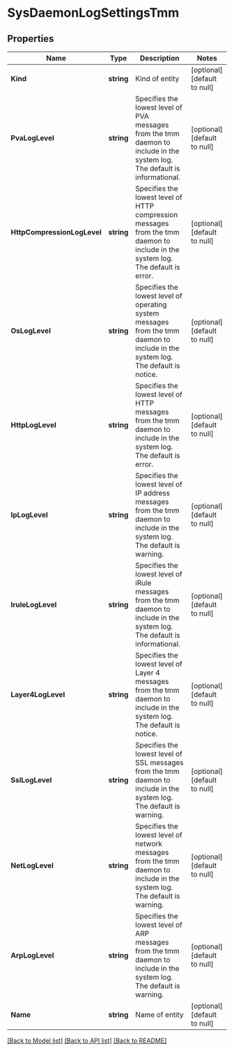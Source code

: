 # SysDaemonLogSettingsTmm

## Properties
Name | Type | Description | Notes
------------ | ------------- | ------------- | -------------
**Kind** | **string** | Kind of entity | [optional] [default to null]
**PvaLogLevel** | **string** | Specifies the lowest level of PVA messages from the tmm daemon to include in the system log. The default is informational. | [optional] [default to null]
**HttpCompressionLogLevel** | **string** | Specifies the lowest level of HTTP compression messages from the tmm daemon to include in the system log. The default is error. | [optional] [default to null]
**OsLogLevel** | **string** | Specifies the lowest level of operating system messages from the tmm daemon to include in the system log. The default is notice. | [optional] [default to null]
**HttpLogLevel** | **string** | Specifies the lowest level of HTTP messages from the tmm daemon to include in the system log. The default is error. | [optional] [default to null]
**IpLogLevel** | **string** | Specifies the lowest level of IP address messages from the tmm daemon to include in the system log. The default is warning. | [optional] [default to null]
**IruleLogLevel** | **string** | Specifies the lowest level of iRule messages from the tmm daemon to include in the system log. The default is informational. | [optional] [default to null]
**Layer4LogLevel** | **string** | Specifies the lowest level of Layer 4 messages from the tmm daemon to include in the system log. The default is notice. | [optional] [default to null]
**SslLogLevel** | **string** | Specifies the lowest level of SSL messages from the tmm daemon to include in the system log. The default is warning. | [optional] [default to null]
**NetLogLevel** | **string** | Specifies the lowest level of network messages from the tmm daemon to include in the system log. The default is warning. | [optional] [default to null]
**ArpLogLevel** | **string** | Specifies the lowest level of ARP messages from the tmm daemon to include in the system log. The default is warning. | [optional] [default to null]
**Name** | **string** | Name of entity | [optional] [default to null]

[[Back to Model list]](../README.md#documentation-for-models) [[Back to API list]](../README.md#documentation-for-api-endpoints) [[Back to README]](../README.md)


